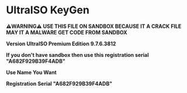 # UltraISO KeyGen
**⚠️WARNING⚠️ USE THIS FILE ON SANDBOX BECAUSE IT A CRACK FILE MAY IT A MALWARE
GET CODE FROM SANDBOX**

**Version UltraISO Premium Edition 9.7.6.3812**

**If you don't have sandbox then use this registration serial "A682F929B39F4ADB"**

**Use Name You Want**

**Registration Serial "A682F929B39F4ADB"**
